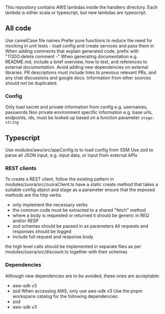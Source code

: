 This repository contains AWS lambdas inside the handlers directory.
Each lambda is either scala or typescript, but new lambdas are typescript.

## All code
Use camelCase file names
Prefer pure functions to reduce the need for mocking in unit tests - load config and create services and pass them in
When adding comments that explain generated code, prefix with "TODO:delete comment -"
When generating documentation e.g. README.md, include a brief overview, how to test, and references to external documentation.
Avoid adding new dependencies on external libraries.
PR descriptions must include links to previous relevant PRs, and any chat discussions and google docs.  Information from other sources should not be duplicated.

### Config
Only load secret and private information from config e.g. usernames, passwords
Non private environment specific information e.g. base urls, endpoints, ids, must be looked up based on a function parameter `stage: string`

## Typescript
Use modules/aws/src/appConfig.ts to load config from SSM
Use zod to parse all JSON input, e.g. input data, or input from external APIs

### REST clients
To create a REST client, follow the existing pattern in modules/zuora/src/zuoraClient.ts 
have a static create method that takes a suitable config object and stage as a parameter
ensure that the exposed methods are the http verbs
- only implement the necessary verbs
- the common code must be extracted to a shared "fetch" method 
- where a body is requested or returned it should be generic in REQ and/or RESP
- zod schemas should be passed in as parameters
All requests and responses should be logged
- include full request and response body

the high level calls should be implemented in separate files as per modules/zuora/src/discount.ts together with their schemas

### Dependencies
Although new dependencies are to be avoided, these ones are acceptable:
- aws-sdk v3
- zod
When accessing AWS, only use aws-sdk v3
Use the pnpm workspace catalog for the following dependencies:
- zod
- aws-sdk v3
